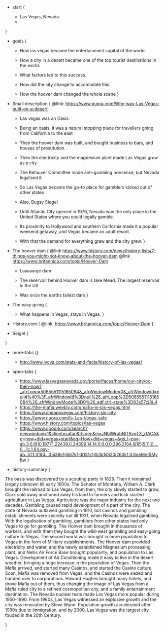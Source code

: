 * start {
  
  - Las Vegas, Nevada
  - 
}
* goals {
  - How las vegas became the entertainment capital of the world.
  - How a city in a desert became one of the top tourist destinations in the world.
  - What factors led to this success.
  - How did the city change to accomodate this.

  - How the hoover dam changed the whole scene
}

* Small description {
  @link: https://www.quora.com/Why-was-Las-Vegas-built-on-a-desert

  - Las vegas was an Oasis.
  - Being an oasis, it was a natural stopping place for travellers going
    from California to the east

  - Then the hoover dam was built, and bought business to bars, and houses of prostitution.
  - Then the electricity and the magnesium plant made Las Vegas grow as a city

  - The Kefauver Committee made anti-gambling nonsense, but Nevada legalised it
  - So Las Vegas became the go-to place for gamblers kicked out of other states

  - Also, Bugsy Siegel

  - Until Atlantic City opened in 1976, Nevada was the only place in the United States where you could legally gamble. 
  - Its proximity to Hollywood and southern California made it a popular weekend getaway, and Vegas became an adult resort.
  - With that the demand for everything grew and the city grew.
}

* The hoover dam {
  @link https://www.history.com/news/history-lists/7-things-you-might-not-know-about-the-hoover-dam
  @link https://www.britannica.com/topic/Hoover-Dam

  - Laaaaarge dam
  - The reservoir behind Hoover dam is lake Mead. The largest reservoir in the US

  - Was once the earths tallest dam
}

* The easy going {
  - What happens in Vegas, stays in Vegas.
}

* History.com {
  @link: https://www.britannica.com/topic/Hoover-Dam
}

* Seigel {
  
}

* more-tabs {}
  - http://www.lvcva.com/stats-and-facts/history-of-las-vegas/

* open-tabs {
  - https://www.lasvegasnevada.gov/portal/faces/home/our-city/oc-then-now?_afrLoop=5065551115165084&_afrWindowMode=0&_afrWindowId=null#%40%3F_afrWindowId%3Dnull%26_afrLoop%3D5065551115165084%26_afrWindowMode%3D0%26_adf.ctrl-state%3D83s57cj3i_4
  - https://the-mafia.weebly.com/mafia-in-las-vegas.html
  - https://www.cheapovegas.com/history-sin-city
  - https://www.quora.com/Is-Las-Vegas-safe
  - https://www.history.com/topics/las-vegas
  - https://www.google.com/search?newwindow=1&client=safari&rls=en&ei=zNblWrubNIT6vgTX_rfACA&q=how+did+vegas+start&oq=How+did+vegas+&gs_l=psy-ab.3.0.0l10.19771.22439.0.24399.14.14.0.0.0.0.396.3164.0j1j5j5.11.0....0...1c.1.64.psy-ab..3.11.3164...35i39k1j0i67k1j0i131k1j0i3k1j0i20i263k1.0.6neMvt5MyKw
}


* history-summary {

The oasis was discovered by a scouting party in 1829. Then it remained largely unknown till early 1900s.
The Senator of Montana, William A. Clark brought the railroad to Las Vegas, from then, the city slowly started to grow,
Clark sold away auctioned away his land to farmers and kick started agriculture in Las Vegas. Agriculutre was the major industry for the next two decades.
Gambling caused rapid development of a part of the city. The state of Nevada outlawed gambling in 1910, but casinos and gambling establishments were secretly run till 1931, when Nevada legalised gambling.
With the legalisation of gambling, gamblers from other states had only Vegas to go for gambling. The Hoover dam brought in thousands of workers, and with them they bought the wild-west gambling and easy-going culture to Vegas.
The second world war brought in more population to Vegas in the form of Military establishments. The Hoover dam provided electricity and water, and the newly established Magnesium processing plant, and Nellis Air Force Base brought popularity, and population to Las Vegas.
Development of Air Conditioning made it easy to live in the desert weather, bringing a huge increase in the population of Vegas.
Then the Mafia arrived, and started many Casinos, and started the Casino culture.
Soon, Mafia was removed from Vegas, and the Casinos were siezed and handed over to corporations.
Howard Hughes brought many hotels, and drove Mafia out of them, thus changing the image of Las Vegas from a Mafia ruled city to a refined cosmopolitan city, and a family entertainment destination.
The Nevada nuclear tests made Las Vegas more popular during 1950-1990.
From 1960s, Las Vegas witnessed an explosive growth and the city was renovated by Steve Wynn.
Population growth accelerated after 1990s due to immigration, and by 2000, Las Vegas was the largest city fouded in the 20th Century.

}



